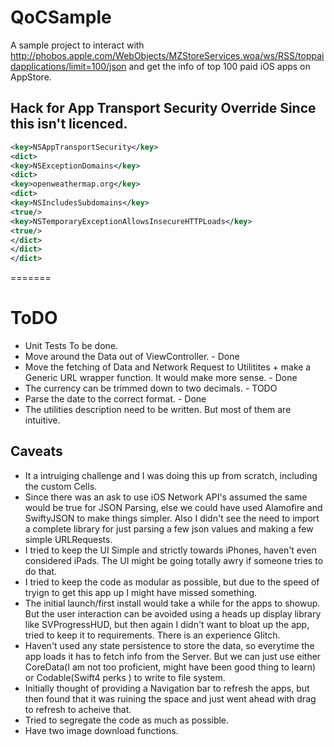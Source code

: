 #  QoCSample
A sample project to interact with http://phobos.apple.com/WebObjects/MZStoreServices.woa/ws/RSS/toppaidapplications/limit=100/json and get the info of top 100 paid iOS apps on AppStore.

## Hack for App Transport Security Override Since this isn't licenced.

```XML
<key>NSAppTransportSecurity</key>
<dict>
<key>NSExceptionDomains</key>
<dict>
<key>openweathermap.org</key>
<dict>
<key>NSIncludesSubdomains</key>
<true/>
<key>NSTemporaryExceptionAllowsInsecureHTTPLoads</key>
<true/>
</dict>
</dict>
</dict>
```



=======
# ToDO
- Unit Tests To be done.
- Move around the Data out of ViewController.   - Done
- Move the fetching of Data and Network Request to Utilitites + make a Generic URL wrapper function. It would make more sense. - Done
- The currency can be trimmed down to two decimals. - TODO
- Parse the date to the correct format. - Done
- The utilities description need to be written. But most of them are intuitive.

## Caveats
- It a intruiging challenge and I was doing this up from scratch, including the custom Cells.
- Since there was an ask to use iOS Network API's assumed the same would be true for JSON Parsing, else we could have used Alamofire and SwiftyJSON to make things simpler. Also I didn't see the need to import a complete library for just parsing a few json values and making a few simple URLRequests.
- I tried to keep the UI Simple and strictly towards iPhones, haven't even considered iPads. The UI might be going totally awry if someone tries to do that.
- I tried to keep the code as modular as possible, but due to the speed of tryign to get this app up I might have missed something.
- The initial launch/first install would take a while for the apps to showup. But the user interaction can be avoided using a heads up display library like SVProgressHUD, but then again I didn't want to bloat up the app, tried to keep it to requirements. There is an experience Glitch.
- Haven't used any state persistence to store the data, so everytime the app loads it has to fetch info from the Server. But we can just use either CoreData(I am not too proficient, might have been good thing to learn) or Codable(Swift4 perks ) to write to file system.
- Initially thought of providing a Navigation bar to refresh the apps, but then found that it was ruining the space and just went ahead with drag to refresh to acheive that.
- Tried to segregate the code as much as possible.
- Have two image download functions.



